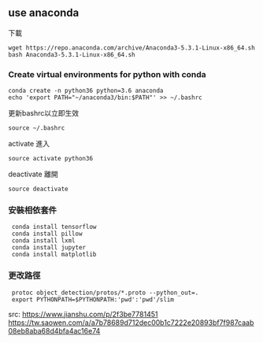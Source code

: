

## use anaconda
下載
```
wget https://repo.anaconda.com/archive/Anaconda3-5.3.1-Linux-x86_64.sh
bash Anaconda3-5.3.1-Linux-x86_64.sh
```

### Create virtual environments for python with conda
```
conda create -n python36 python=3.6 anaconda   
echo 'export PATH="~/anaconda3/bin:$PATH"' >> ~/.bashrc   
```
更新bashrc以立即生效   
```
source ~/.bashrc   
```
activate 進入
```
source activate python36
```
deactivate 離開
```
source deactivate
```
### 安裝相依套件
```
 conda install tensorflow
 conda install pillow   
 conda install lxml   
 conda install jupyter   
 conda install matplotlib   
```
### 更改路徑
```
 protoc object_detection/protos/*.proto --python_out=.   
 export PYTHONPATH=$PYTHONPATH:'pwd':'pwd'/slim 
```

src:
https://www.jianshu.com/p/2f3be7781451
https://tw.saowen.com/a/a7b78689d712dec00b1c7222e20893bf7f987caab08eb8aba68d4bfa4ac16e74
